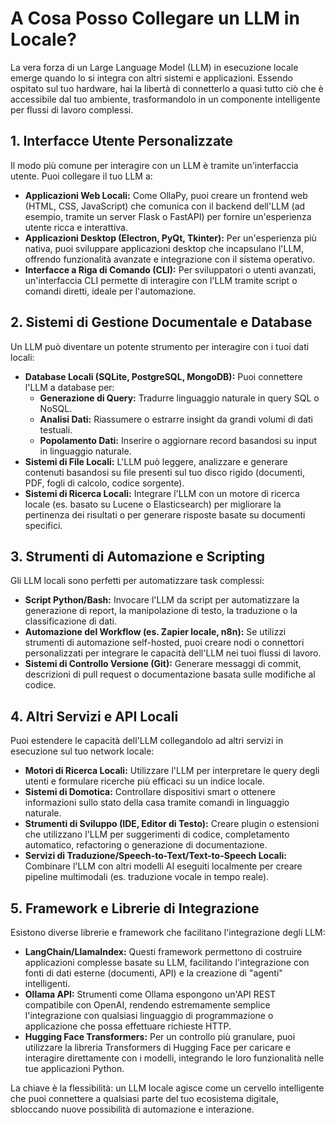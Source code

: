 # A Cosa Posso Collegare un LLM in Locale?

La vera forza di un Large Language Model (LLM) in esecuzione locale emerge quando lo si integra con altri sistemi e applicazioni. Essendo ospitato sul tuo hardware, hai la libertà di connetterlo a quasi tutto ciò che è accessibile dal tuo ambiente, trasformandolo in un componente intelligente per flussi di lavoro complessi.

## 1. Interfacce Utente Personalizzate

Il modo più comune per interagire con un LLM è tramite un'interfaccia utente. Puoi collegare il tuo LLM a:
*   **Applicazioni Web Locali:** Come OllaPy, puoi creare un frontend web (HTML, CSS, JavaScript) che comunica con il backend dell'LLM (ad esempio, tramite un server Flask o FastAPI) per fornire un'esperienza utente ricca e interattiva.
*   **Applicazioni Desktop (Electron, PyQt, Tkinter):** Per un'esperienza più nativa, puoi sviluppare applicazioni desktop che incapsulano l'LLM, offrendo funzionalità avanzate e integrazione con il sistema operativo.
*   **Interfacce a Riga di Comando (CLI):** Per sviluppatori o utenti avanzati, un'interfaccia CLI permette di interagire con l'LLM tramite script o comandi diretti, ideale per l'automazione.

## 2. Sistemi di Gestione Documentale e Database

Un LLM può diventare un potente strumento per interagire con i tuoi dati locali:
*   **Database Locali (SQLite, PostgreSQL, MongoDB):** Puoi connettere l'LLM a database per:
    *   **Generazione di Query:** Tradurre linguaggio naturale in query SQL o NoSQL.
    *   **Analisi Dati:** Riassumere o estrarre insight da grandi volumi di dati testuali.
    *   **Popolamento Dati:** Inserire o aggiornare record basandosi su input in linguaggio naturale.
*   **Sistemi di File Locali:** L'LLM può leggere, analizzare e generare contenuti basandosi su file presenti sul tuo disco rigido (documenti, PDF, fogli di calcolo, codice sorgente).
*   **Sistemi di Ricerca Locali:** Integrare l'LLM con un motore di ricerca locale (es. basato su Lucene o Elasticsearch) per migliorare la pertinenza dei risultati o per generare risposte basate su documenti specifici.

## 3. Strumenti di Automazione e Scripting

Gli LLM locali sono perfetti per automatizzare task complessi:
*   **Script Python/Bash:** Invocare l'LLM da script per automatizzare la generazione di report, la manipolazione di testo, la traduzione o la classificazione di dati.
*   **Automazione del Workflow (es. Zapier locale, n8n):** Se utilizzi strumenti di automazione self-hosted, puoi creare nodi o connettori personalizzati per integrare le capacità dell'LLM nei tuoi flussi di lavoro.
*   **Sistemi di Controllo Versione (Git):** Generare messaggi di commit, descrizioni di pull request o documentazione basata sulle modifiche al codice.

## 4. Altri Servizi e API Locali

Puoi estendere le capacità dell'LLM collegandolo ad altri servizi in esecuzione sul tuo network locale:
*   **Motori di Ricerca Locali:** Utilizzare l'LLM per interpretare le query degli utenti e formulare ricerche più efficaci su un indice locale.
*   **Sistemi di Domotica:** Controllare dispositivi smart o ottenere informazioni sullo stato della casa tramite comandi in linguaggio naturale.
*   **Strumenti di Sviluppo (IDE, Editor di Testo):** Creare plugin o estensioni che utilizzano l'LLM per suggerimenti di codice, completamento automatico, refactoring o generazione di documentazione.
*   **Servizi di Traduzione/Speech-to-Text/Text-to-Speech Locali:** Combinare l'LLM con altri modelli AI eseguiti localmente per creare pipeline multimodali (es. traduzione vocale in tempo reale).

## 5. Framework e Librerie di Integrazione

Esistono diverse librerie e framework che facilitano l'integrazione degli LLM:
*   **LangChain/LlamaIndex:** Questi framework permettono di costruire applicazioni complesse basate su LLM, facilitando l'integrazione con fonti di dati esterne (documenti, API) e la creazione di "agenti" intelligenti.
*   **Ollama API:** Strumenti come Ollama espongono un'API REST compatibile con OpenAI, rendendo estremamente semplice l'integrazione con qualsiasi linguaggio di programmazione o applicazione che possa effettuare richieste HTTP.
*   **Hugging Face Transformers:** Per un controllo più granulare, puoi utilizzare la libreria Transformers di Hugging Face per caricare e interagire direttamente con i modelli, integrando le loro funzionalità nelle tue applicazioni Python.

La chiave è la flessibilità: un LLM locale agisce come un cervello intelligente che puoi connettere a qualsiasi parte del tuo ecosistema digitale, sbloccando nuove possibilità di automazione e interazione.